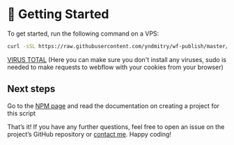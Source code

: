 # 🚀 Getting Started

To get started, run the following command on a VPS:

```bash
curl -sSL https://raw.githubusercontent.com/yndmitry/wf-publish/master/install.sh | sudo bash
```

[VIRUS TOTAL](https://www.virustotal.com/gui/url/a5ded43a5aea01ba7171725b803a0a152171c019fab82df7cb4e1b3202c876fc) (Here you can make sure you don't install any viruses, sudo is needed to make requests to webflow with your cookies from your browser)

## Next steps

Go to the [NPM page](https://www.npmjs.com/package/create-webflow-publish?activeTab=readme) and read the documentation on creating a project for this script

That’s it! If you have any further questions, feel free to open an issue on the project’s GitHub repository or [contact me](mailto:mailmetelev.com). Happy coding!
